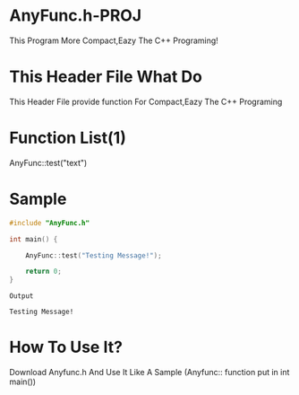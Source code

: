 # AnyFunc.h-PROJ
This Program More Compact,Eazy The C++ Programing!

# This Header File What Do
This Header File provide function For Compact,Eazy The C++ Programing

# Function List(1)
AnyFunc::test("text")

# Sample

```cpp
#include "AnyFunc.h"

int main() {

    AnyFunc::test("Testing Message!");

    return 0;
}
```
```
Output

Testing Message!
```

# How To Use It?

Download Anyfunc.h
And Use It Like A Sample
(Anyfunc:: function put in int main())
